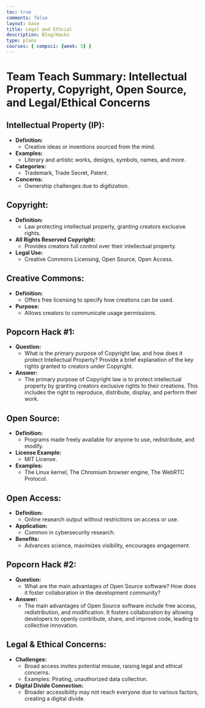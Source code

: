 ```yaml
---
toc: true
comments: false
layout: base
title: Legal and Ethcial  
description: Blog/Hacks
type: plans
courses: { compsci: {week: 5} }
---
```


# Team Teach Summary: Intellectual Property, Copyright, Open Source, and Legal/Ethical Concerns

## Intellectual Property (IP):
- **Definition:**
  - Creative ideas or inventions sourced from the mind.
- **Examples:**
  - Literary and artistic works, designs, symbols, names, and more.
- **Categories:**
  - Trademark, Trade Secret, Patent.
- **Concerns:**
  - Ownership challenges due to digitization.

## Copyright:
- **Definition:**
  - Law protecting intellectual property, granting creators exclusive rights.
- **All Rights Reserved Copyright:**
  - Provides creators full control over their intellectual property.
- **Legal Use:**
  - Creative Commons Licensing, Open Source, Open Access.

## Creative Commons:
- **Definition:**
  - Offers free licensing to specify how creations can be used.
- **Purpose:**
  - Allows creators to communicate usage permissions.

## Popcorn Hack #1:
- **Question:**
  - What is the primary purpose of Copyright law, and how does it protect Intellectual Property? Provide a brief explanation of the key rights granted to creators under Copyright.
- **Answer:**
  - The primary purpose of Copyright law is to protect intellectual property by granting creators exclusive rights to their creations. This includes the right to reproduce, distribute, display, and perform their work.

## Open Source:
- **Definition:**
  - Programs made freely available for anyone to use, redistribute, and modify.
- **License Example:**
  - MIT License.
- **Examples:**
  - The Linux kernel, The Chromium browser engine, The WebRTC Protocol.

## Open Access:
- **Definition:**
  - Online research output without restrictions on access or use.
- **Application:**
  - Common in cybersecurity research.
- **Benefits:**
  - Advances science, maximizes visibility, encourages engagement.

## Popcorn Hack #2:
- **Question:**
  - What are the main advantages of Open Source software? How does it foster collaboration in the development community?
- **Answer:**
  - The main advantages of Open Source software include free access, redistribution, and modification. It fosters collaboration by allowing developers to openly contribute, share, and improve code, leading to collective innovation.

## Legal & Ethical Concerns:
- **Challenges:**
  - Broad access invites potential misuse, raising legal and ethical concerns.
  - Examples: Pirating, unauthorized data collection.
- **Digital Divide Connection:**
  - Broader accessibility may not reach everyone due to various factors, creating a digital divide.


